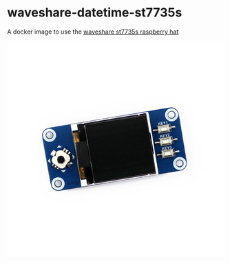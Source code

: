 # waveshare-datetime-st7735s
A docker image to use the [waveshare st7735s raspberry hat](https://www.waveshare.com/1.44inch-lcd-hat.htm)

![](https://raw.githubusercontent.com/promethee/waveshare-st7735s/main/1.44inch-lcd-hat-1.jpg)
